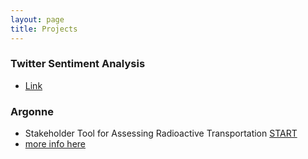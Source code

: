 ```yaml
---
layout: page
title: Projects
---
```


### Twitter Sentiment Analysis
* [Link](https://twitter260.github.io)

### Argonne 
* Stakeholder Tool for Assessing Radioactive Transportation [START](https://gis.inl.gov/start/Account/Login?ReturnUrl=%2fstart)
* [more info here](http://cc.greydenpress.com/gp/CloudConferencing/CloudConferencingTemplate/Data/pdfs/12426.pdf)